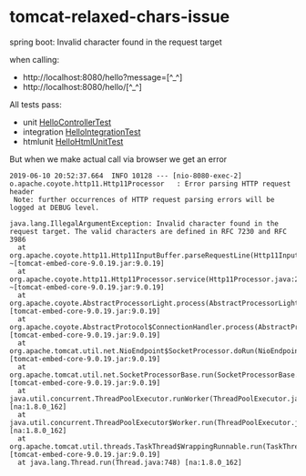 # tomcat-relaxed-chars-issue
spring boot: Invalid character found in the request target

when calling:
- http://localhost:8080/hello?message=[^_^]
- http://localhost:8080/hello/[^_^]

All tests pass:
- unit [HelloControllerTest](https://github.com/dirkdeyne/tomcat-relaxed-chars-issue/blob/issue/src/test/java/com/example/HelloControllerTest.java)
- integration [HelloIntegrationTest](https://github.com/dirkdeyne/tomcat-relaxed-chars-issue/blob/issue/src/test/java/com/example/HelloIntegrationTest.java)
- htmlunit [HelloHtmlUnitTest](https://github.com/dirkdeyne/tomcat-relaxed-chars-issue/blob/issue/src/test/java/com/example/HelloHtmlUnitTest.java)

But when we make actual call via browser we get an error

```
2019-06-10 20:52:37.664  INFO 10128 --- [nio-8080-exec-2] o.apache.coyote.http11.Http11Processor   : Error parsing HTTP request header
 Note: further occurrences of HTTP request parsing errors will be logged at DEBUG level.

java.lang.IllegalArgumentException: Invalid character found in the request target. The valid characters are defined in RFC 7230 and RFC 3986
  at org.apache.coyote.http11.Http11InputBuffer.parseRequestLine(Http11InputBuffer.java:467) ~[tomcat-embed-core-9.0.19.jar:9.0.19]
  at org.apache.coyote.http11.Http11Processor.service(Http11Processor.java:294) ~[tomcat-embed-core-9.0.19.jar:9.0.19]
  at org.apache.coyote.AbstractProcessorLight.process(AbstractProcessorLight.java:66) [tomcat-embed-core-9.0.19.jar:9.0.19]
  at org.apache.coyote.AbstractProtocol$ConnectionHandler.process(AbstractProtocol.java:836) [tomcat-embed-core-9.0.19.jar:9.0.19]
  at org.apache.tomcat.util.net.NioEndpoint$SocketProcessor.doRun(NioEndpoint.java:1747) [tomcat-embed-core-9.0.19.jar:9.0.19]
  at org.apache.tomcat.util.net.SocketProcessorBase.run(SocketProcessorBase.java:49) [tomcat-embed-core-9.0.19.jar:9.0.19]
  at java.util.concurrent.ThreadPoolExecutor.runWorker(ThreadPoolExecutor.java:1149) [na:1.8.0_162]
  at java.util.concurrent.ThreadPoolExecutor$Worker.run(ThreadPoolExecutor.java:624) [na:1.8.0_162]
  at org.apache.tomcat.util.threads.TaskThread$WrappingRunnable.run(TaskThread.java:61) [tomcat-embed-core-9.0.19.jar:9.0.19]
  at java.lang.Thread.run(Thread.java:748) [na:1.8.0_162]
```
